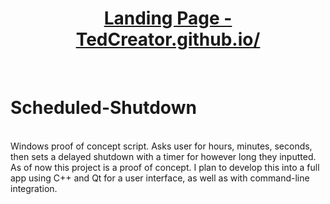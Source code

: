 <h1 align="center"><a href="https://tedcreator.github.io/">Landing Page - TedCreator.github.io/</a></h1>
<br/>


<h1> Scheduled-Shutdown </h1>
<br/>
Windows proof of concept script. Asks user for hours, minutes, seconds, then sets a delayed shutdown with a timer for however long they inputted.
<br/>
As of now this project is a proof of concept. I plan to develop this into a full app using C++ and Qt for a user interface, as well as with command-line integration.
